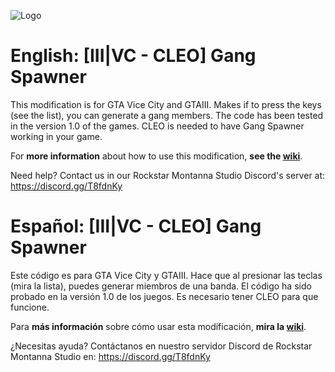 ![Logo](https://cdn.discordapp.com/attachments/498670800123985949/527920046257864705/Gang_Spawner_Mod_GTA3andGTAVC_Banner.png)

# English: [III|VC - CLEO] Gang Spawner
This modification is for GTA Vice City and GTAIII. Makes if to press the keys (see the list), you can generate a gang members. The code has been tested in the version 1.0 of the games. CLEO is needed to have Gang Spawner working in your game.

For **more information** about how to use this modification, **see the [wiki](https://github.com/RockstarMontannaStudio/III.VC.-CLEO-.Gang-Spawner/wiki)**.

Need help? Contact us in our Rockstar Montanna Studio Discord's server at:
https://discord.gg/T8fdnKy

# Español: [III|VC - CLEO] Gang Spawner
Este código es para GTA Vice City y GTAIII. Hace que al presionar las teclas (mira la lista), puedes generar miembros de una banda. El código ha sido probado en la versión 1.0 de los juegos. Es necesario tener CLEO para que funcione.

Para **más información** sobre cómo usar esta modificación, **mira la [wiki](https://github.com/RockstarMontannaStudio/III.VC.-CLEO-.Gang-Spawner/wiki)**.

¿Necesitas ayuda? Contáctanos en nuestro servidor Discord de Rockstar Montanna Studio en:
https://discord.gg/T8fdnKy

